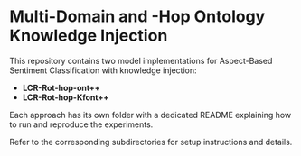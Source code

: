 # Multi-Domain and -Hop Ontology Knowledge Injection

This repository contains two model implementations for Aspect-Based Sentiment Classification with knowledge injection:

- **LCR-Rot-hop-ont++**  
- **LCR-Rot-hop-Kfont++**

Each approach has its own folder with a dedicated README explaining how to run and reproduce the experiments.

Refer to the corresponding subdirectories for setup instructions and details.



